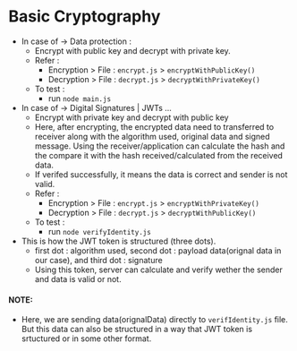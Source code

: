 # Basic Cryptography
- In case of -> Data protection :
    - Encrypt with public key and decrypt with private key.
    - Refer :
        - Encryption > File : `encrypt.js` > `encryptWithPublicKey()`
        - Decryption > File : `decrypt.js` > `decryptWithPrivateKey()`
    - To test :
        - run `node main.js`
- In case of -> Digital Signatures | JWTs ...
    - Encrypt with private key and decrypt with public key
    - Here, after encrypting, the encrypted data need to transferred to receiver along with the algorithm used, original data and signed message. Using the receiver/application can calculate the hash and the compare it with the hash received/calculated from the received data.
    - If verifed successfully, it means the data is correct and sender is not valid.
    - Refer :
        - Encryption > File : `encrypt.js` > `encryptWithPrivateKey()`
        - Decryption > File : `decrypt.js` > `decryptWithPublicKey()`
    - To test :
        - run `node verifyIdentity.js`
- This is how the JWT token is structured (three dots).
    - first dot : algorithm used, second dot : payload data(orignal data in our case), and third dot : signature
    - Using this token, server can calculate and verify wether the sender and data is valid or not.
    

#### NOTE:
- Here, we are sending data(orignalData) directly to `verifIdentity.js` file. But this data can also be structured in a way that JWT token is srtuctured or in some other format.
